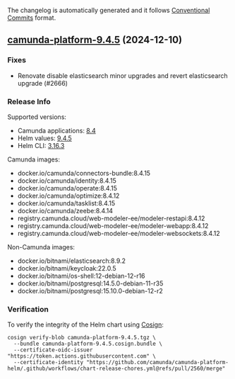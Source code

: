 The changelog is automatically generated and it follows [Conventional Commits](https://www.conventionalcommits.org/en/v1.0.0/) format.

## [camunda-platform-9.4.5](https://github.com/camunda/camunda-platform-helm/releases/tag/camunda-platform-9.4.5) (2024-12-10)

### Fixes

- Renovate disable elasticsearch minor upgrades and revert elasticsearch upgrade (#2666)

<!-- generated by git-cliff -->
### Release Info

Supported versions:

- Camunda applications: [8.4](https://github.com/camunda/camunda-platform/releases?q=tag%3A8.4&expanded=true)
- Helm values: [9.4.5](https://artifacthub.io/packages/helm/camunda/camunda-platform/9.4.5#parameters)
- Helm CLI: [3.16.3](https://github.com/helm/helm/releases/tag/v3.16.3)

Camunda images:

- docker.io/camunda/connectors-bundle:8.4.15
- docker.io/camunda/identity:8.4.15
- docker.io/camunda/operate:8.4.15
- docker.io/camunda/optimize:8.4.12
- docker.io/camunda/tasklist:8.4.15
- docker.io/camunda/zeebe:8.4.14
- registry.camunda.cloud/web-modeler-ee/modeler-restapi:8.4.12
- registry.camunda.cloud/web-modeler-ee/modeler-webapp:8.4.12
- registry.camunda.cloud/web-modeler-ee/modeler-websockets:8.4.12

Non-Camunda images:

- docker.io/bitnami/elasticsearch:8.9.2
- docker.io/bitnami/keycloak:22.0.5
- docker.io/bitnami/os-shell:12-debian-12-r16
- docker.io/bitnami/postgresql:14.5.0-debian-11-r35
- docker.io/bitnami/postgresql:15.10.0-debian-12-r2

### Verification

To verify the integrity of the Helm chart using [Cosign](https://docs.sigstore.dev/signing/quickstart/):

```shell
cosign verify-blob camunda-platform-9.4.5.tgz \
  --bundle camunda-platform-9.4.5.cosign.bundle \
  --certificate-oidc-issuer "https://token.actions.githubusercontent.com" \
  --certificate-identity "https://github.com/camunda/camunda-platform-helm/.github/workflows/chart-release-chores.yml@refs/pull/2560/merge"
```
